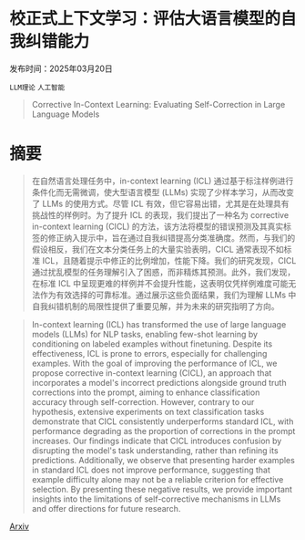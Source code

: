 # 校正式上下文学习：评估大语言模型的自我纠错能力

发布时间：2025年03月20日

`LLM理论` `人工智能`

> Corrective In-Context Learning: Evaluating Self-Correction in Large Language Models

# 摘要

> 在自然语言处理任务中，in-context learning (ICL) 通过基于标注样例进行条件化而无需微调，使大型语言模型 (LLMs) 实现了少样本学习，从而改变了 LLMs 的使用方式。尽管 ICL 有效，但它容易出错，尤其是在处理具有挑战性的样例时。为了提升 ICL 的表现，我们提出了一种名为 corrective in-context learning (CICL) 的方法，该方法将模型的错误预测及其真实标签的修正纳入提示中，旨在通过自我纠错提高分类准确度。然而，与我们的假设相反，我们在文本分类任务上的大量实验表明，CICL 通常表现不如标准 ICL，且随着提示中修正的比例增加，性能下降。我们的研究发现，CICL 通过扰乱模型的任务理解引入了困惑，而非精炼其预测。此外，我们发现，在标准 ICL 中呈现更难的样例并不会提升性能，这表明仅凭样例难度可能无法作为有效选择的可靠标准。通过展示这些负面结果，我们为理解 LLMs 中自我纠错机制的局限性提供了重要见解，并为未来的研究指明了方向。

> In-context learning (ICL) has transformed the use of large language models (LLMs) for NLP tasks, enabling few-shot learning by conditioning on labeled examples without finetuning. Despite its effectiveness, ICL is prone to errors, especially for challenging examples. With the goal of improving the performance of ICL, we propose corrective in-context learning (CICL), an approach that incorporates a model's incorrect predictions alongside ground truth corrections into the prompt, aiming to enhance classification accuracy through self-correction. However, contrary to our hypothesis, extensive experiments on text classification tasks demonstrate that CICL consistently underperforms standard ICL, with performance degrading as the proportion of corrections in the prompt increases. Our findings indicate that CICL introduces confusion by disrupting the model's task understanding, rather than refining its predictions. Additionally, we observe that presenting harder examples in standard ICL does not improve performance, suggesting that example difficulty alone may not be a reliable criterion for effective selection. By presenting these negative results, we provide important insights into the limitations of self-corrective mechanisms in LLMs and offer directions for future research.

[Arxiv](https://arxiv.org/abs/2503.16022)